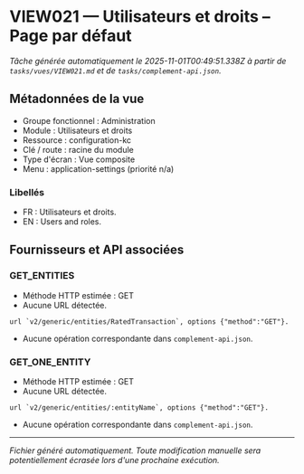 # VIEW021 — Utilisateurs et droits – Page par défaut

_Tâche générée automatiquement le 2025-11-01T00:49:51.338Z à partir de `tasks/vues/VIEW021.md` et de `tasks/complement-api.json`._

## Métadonnées de la vue

- Groupe fonctionnel : Administration
- Module : Utilisateurs et droits
- Ressource : configuration-kc
- Clé / route : racine du module
- Type d'écran : Vue composite
- Menu : application-settings (priorité n/a)

### Libellés
- FR : Utilisateurs et droits.
- EN : Users and roles.

## Fournisseurs et API associées

### GET_ENTITIES

- Méthode HTTP estimée : GET
- Aucune URL détectée.

```text
url `v2/generic/entities/RatedTransaction`, options {"method":"GET"}.
```

- Aucune opération correspondante dans `complement-api.json`.

### GET_ONE_ENTITY

- Méthode HTTP estimée : GET
- Aucune URL détectée.

```text
url `v2/generic/entities/:entityName`, options {"method":"GET"}.
```

- Aucune opération correspondante dans `complement-api.json`.

---

_Fichier généré automatiquement. Toute modification manuelle sera potentiellement écrasée lors d'une prochaine exécution._
